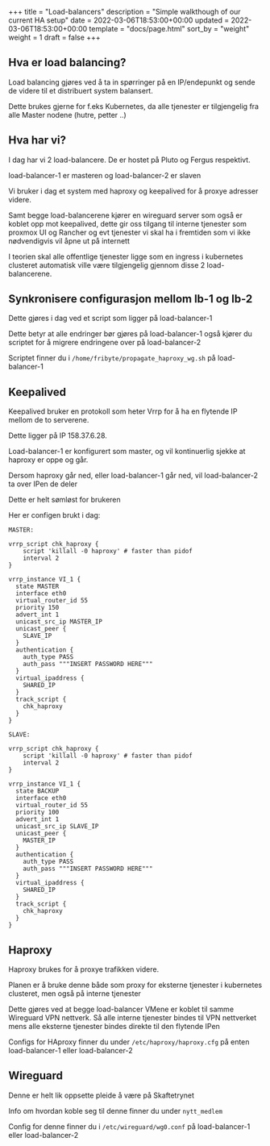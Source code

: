 +++
title = "Load-balancers"
description = "Simple walkthough of our current HA setup"
date = 2022-03-06T18:53:00+00:00
updated = 2022-03-06T18:53:00+00:00
template = "docs/page.html"
sort_by = "weight"
weight = 1
draft = false
+++

## Hva er load balancing?

Load balancing gjøres ved å ta in spørringer på en IP/endepunkt og sende de videre til et distribuert system balansert. 

Dette brukes gjerne for f.eks Kubernetes, da alle tjenester er tilgjengelig fra alle Master nodene (hutre, petter ..)

## Hva har vi?

I dag har vi 2 load-balancere. De er hostet på Pluto og Fergus respektivt. 

load-balancer-1 er masteren og load-balancer-2 er slaven

Vi bruker i dag et system med haproxy og keepalived for å proxye adresser videre. 

Samt begge load-balancerene kjører en wireguard server som også er koblet opp mot keepalived, dette gir oss tilgang til interne tjenester som proxmox UI og Rancher og evt tjenester vi 
skal ha i fremtiden som vi ikke nødvendigvis vil åpne ut på internett

I teorien skal alle offentlige tjenester ligge som en ingress i kubernetes clusteret automatisk ville være tilgjengelig gjennom disse 2 load-balancerene. 

## Synkronisere configurasjon mellom lb-1 og lb-2

Dette gjøres i dag ved et script som ligger på load-balancer-1 

Dette betyr at alle endringer bør gjøres på load-balancer-1 også kjører du scriptet for å migrere endringene over på load-balancer-2

Scriptet finner du i `/home/fribyte/propagate_haproxy_wg.sh` på load-balancer-1



## Keepalived

Keepalived bruker en protokoll som heter Vrrp for å ha en flytende IP mellom de to serverene.

Dette ligger på IP 158.37.6.28. 

Load-balancer-1 er konfigurert som master, og vil kontinuerlig sjekke at haproxy er oppe og går. 

Dersom haproxy går ned, eller load-balancer-1 går ned, vil load-balancer-2 ta over IPen de deler

Dette er helt sømløst for brukeren

Her er configen brukt i dag: 


```
MASTER: 

vrrp_script chk_haproxy {
    script 'killall -0 haproxy' # faster than pidof
    interval 2
}

vrrp_instance VI_1 {
  state MASTER
  interface eth0
  virtual_router_id 55
  priority 150
  advert_int 1
  unicast_src_ip MASTER_IP
  unicast_peer {
    SLAVE_IP
  }
  authentication {
    auth_type PASS
    auth_pass """INSERT PASSWORD HERE"""
  }
  virtual_ipaddress {
    SHARED_IP
  }
  track_script {
    chk_haproxy
  }
}

SLAVE: 

vrrp_script chk_haproxy {
    script 'killall -0 haproxy' # faster than pidof
    interval 2
}

vrrp_instance VI_1 {
  state BACKUP
  interface eth0
  virtual_router_id 55
  priority 100
  advert_int 1
  unicast_src_ip SLAVE_IP
  unicast_peer {
    MASTER_IP
  }
  authentication {
    auth_type PASS
    auth_pass """INSERT PASSWORD HERE"""
  }
  virtual_ipaddress {
    SHARED_IP
  }
  track_script {
    chk_haproxy
  }
}
```

## Haproxy

Haproxy brukes for å proxye trafikken videre. 

Planen er å bruke denne både som proxy for eksterne tjenester i kubernetes clusteret, men også på interne tjenester

Dette gjøres ved at begge load-balancer VMene er koblet til samme Wireguard VPN nettverk. Så alle interne tjenester bindes til VPN nettverket
mens alle eksterne tjenester bindes direkte til den flytende IPen

Configs for HAproxy finner du under `/etc/haproxy/haproxy.cfg` på enten load-balancer-1 eller load-balancer-2

## Wireguard

Denne er helt lik oppsette pleide å være på Skaftetrynet

Info om hvordan koble seg til denne finner du under `nytt_medlem`

Config for denne finner du i `/etc/wireguard/wg0.conf` på load-balancer-1 eller load-balancer-2

